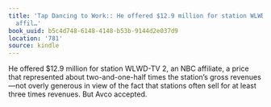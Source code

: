 ```yaml
---
title: 'Tap Dancing to Work:: He offered $12.9 million for station WLWD-TV 2, an NBC
  affil…'
book_uuid: b5c4d748-6148-4148-b53b-9144d2e037d9
location: '781'
source: kindle
---
```


He offered $12.9 million for station WLWD-TV 2, an NBC affiliate, a price that represented about two-and-one-half times the station’s gross revenues—not overly generous in view of the fact that stations often sell for at least three times revenues. But Avco accepted.